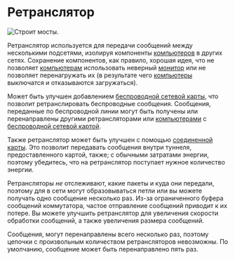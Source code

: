 # Ретранслятор

![Строит мосты.](oredict:oc:relay)

Ретранслятор используется для передачи сообщений между несколькими подсетями, изолируя компоненты [компьютеров](../general/computer.md) в других сетях. Сохранение компонентов, как правило, хорошая идея, что не позволяет [компьютерам](../general/computer.md) использовать неверный [монитор](screen1.md) или не позволяет перенагружать их (в результате чего [компьютеры](../general/computer.md) выключатся и отказываются загружаться).

Может быть улучшен добавлением [беспроводной сетевой карты](../item/wlanCard.md), что позволит ретранслировать беспроводные сообщения. Сообщения, переданные по беспроводной линии могут быть получены или перенаправлены другими ретрансляторами или [компьютерами](../general/computer.md) с [беспроводной сетевой картой](../item/wlanCard.md).

Также ретранслятор может быть улучшен с помощью [соединенной карты](../item/linkedCard.md). Это позволит передавать сообщения внутри туннеля, предоставленного картой, также; с обычными затратами энергии, поэтому убедитесь, что на ретранслятор поступает нужное количество энергии.

Ретрансляторы *не* отслеживают, какие пакеты и куда они передали, поэтому для в сети могут образовываться петли или вы можете получать одно сообщение несколько раз. Из-за ограниченного буфера сообщений коммутатора, частое отправление сообщений приводит к их потере. Вы можете улучшить ретранслятор для увеличения скорости обработки сообщений, а также увеличения размера сообщений.

Сообщения, могут перенаправлены всего несколько раз, поэтому цепочки с произвольным количеством ретрансляторов невозможны. По умолчанию, сообщение может быть перенаправлено пять раз.